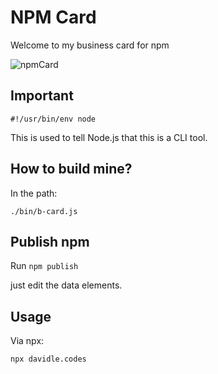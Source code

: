 # NPM Card

Welcome to my business card for npm

![npmCard](https://pbs.twimg.com/media/Du-vJ14X4AE6Mia.jpg:large)

## Important

```
#!/usr/bin/env node
```

This is used to tell Node.js that this is a CLI tool.

## How to build mine?

In the path:

```
./bin/b-card.js
```
## Publish npm

Run `npm publish`

just edit the data elements.

## Usage

Via npx:

 ```
 npx davidle.codes
 ```

